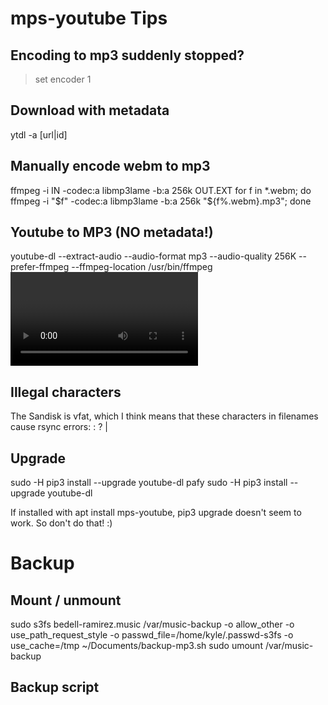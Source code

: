 # mps-youtube Tips

## Encoding to mp3 suddenly stopped?
> set encoder 1

## Download with metadata
ytdl -a [url|id]

## Manually encode webm to mp3
ffmpeg -i IN -codec:a libmp3lame -b:a 256k OUT.EXT
for f in *.webm; do ffmpeg -i "$f" -codec:a libmp3lame -b:a 256k "${f%.webm}.mp3"; done

## Youtube to MP3 (NO metadata!)
youtube-dl --extract-audio --audio-format mp3 --audio-quality 256K --prefer-ffmpeg --ffmpeg-location /usr/bin/ffmpeg <video URL>

## Illegal characters
The Sandisk is vfat, which I think means that these characters in filenames cause rsync errors:
: ? |

## Upgrade
sudo -H pip3 install --upgrade youtube-dl pafy
sudo -H pip3 install --upgrade youtube-dl

If installed with apt install mps-youtube, pip3 upgrade doesn't seem to work. So don't do that! :)

# Backup

## Mount / unmount
sudo s3fs bedell-ramirez.music /var/music-backup -o allow_other -o use_path_request_style -o passwd_file=/home/kyle/.passwd-s3fs -o use_cache=/tmp
~/Documents/backup-mp3.sh
sudo umount /var/music-backup

## Backup script


